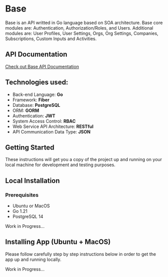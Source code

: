 # Base

Base is an API writted in Go language based on SOA architecture. Base core modules are: Authentication, Authorization/Roles, and Users. Additional modules are: User Profiles, User Settings, Orgs, Org Settings, Companies, Subscriptions, Custom Inputs and Activities.

## API Documentation

[Check out Base API Documentation](https://stage.base.base.al/api/swagger)

## Technologies used:

- Back-end Language: **Go**
- Framework: **Fiber**
- Database: **PostgreSQL**
- ORM: **GORM**
- Authentication: **JWT**
- System Access Control: **RBAC**
- Web Service API Architecture: **RESTful**
- API Communication Data Type: **JSON**

## Getting Started

These instructions will get you a copy of the project up and running on your local machine for development and testing purposes.

## Local Installation

### Prerequisites

- Ubuntu or MacOS
- Go 1.21
- PostgreSQL 14

Work in Progress...

## Installing App (Ubuntu + MacOS)

Please follow carefully step by step instructions below in order to get the app up and running locally.

Work in Progress...
